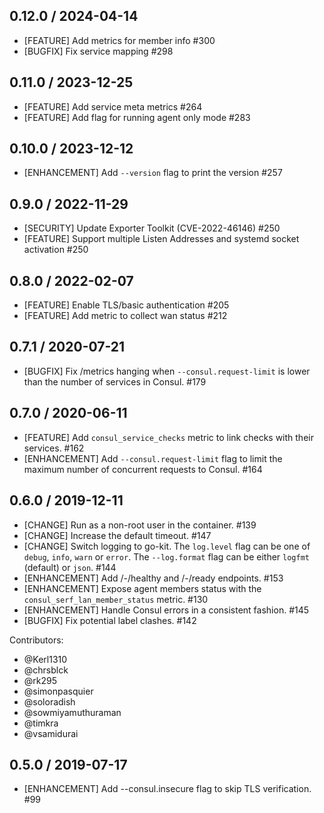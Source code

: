 ## 0.12.0 / 2024-04-14

* [FEATURE] Add metrics for member info #300
* [BUGFIX] Fix service mapping #298

## 0.11.0 / 2023-12-25

* [FEATURE] Add service meta metrics #264
* [FEATURE] Add flag for running agent only mode #283

## 0.10.0 / 2023-12-12

* [ENHANCEMENT] Add `--version` flag to print the version #257

## 0.9.0 / 2022-11-29

* [SECURITY] Update Exporter Toolkit (CVE-2022-46146) #250
* [FEATURE] Support multiple Listen Addresses and systemd socket activation #250

## 0.8.0 / 2022-02-07

* [FEATURE] Enable TLS/basic authentication #205
* [FEATURE] Add metric to collect wan status #212

## 0.7.1 / 2020-07-21

* [BUGFIX] Fix /metrics hanging when `--consul.request-limit` is lower than the number of services in Consul. #179

## 0.7.0 / 2020-06-11

* [FEATURE] Add `consul_service_checks` metric to link checks with their services. #162
* [ENHANCEMENT] Add `--consul.request-limit` flag to limit the maximum number of concurrent requests to Consul. #164

## 0.6.0 / 2019-12-11

* [CHANGE] Run as a non-root user in the container. #139
* [CHANGE] Increase the default timeout. #147
* [CHANGE] Switch logging to go-kit. The `log.level` flag can be one of `debug`, `info`, `warn` or `error`. The `--log.format` flag can be either `logfmt` (default) or `json`. #144
* [ENHANCEMENT] Add /-/healthy and /-/ready endpoints. #153
* [ENHANCEMENT] Expose agent members status with the `consul_serf_lan_member_status` metric. #130
* [ENHANCEMENT] Handle Consul errors in a consistent fashion. #145
* [BUGFIX] Fix potential label clashes. #142

Contributors:

* @Kerl1310
* @chrsblck
* @rk295
* @simonpasquier
* @soloradish
* @sowmiyamuthuraman
* @timkra
* @vsamidurai

## 0.5.0 / 2019-07-17

* [ENHANCEMENT] Add --consul.insecure flag to skip TLS verification. #99
